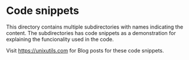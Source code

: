 # Code snippets
This directory contains multiple subdirectories with names indicating the content.
The subdirectories has code snippets as a demonstration for explaining the funcionality used in the code.

Visit https://unixutils.com for Blog posts for these code snippets.

